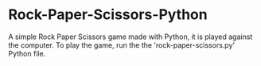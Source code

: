# Rock-Paper-Scissors-Python
A simple Rock Paper Scissors game made with Python, it is played against the computer.
To play the game, run the the 'rock-paper-scissors.py' Python file.
